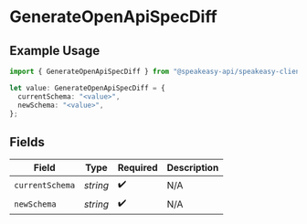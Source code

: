 # GenerateOpenApiSpecDiff

## Example Usage

```typescript
import { GenerateOpenApiSpecDiff } from "@speakeasy-api/speakeasy-client-sdk-typescript/sdk/models/shared";

let value: GenerateOpenApiSpecDiff = {
  currentSchema: "<value>",
  newSchema: "<value>",
};
```

## Fields

| Field              | Type               | Required           | Description        |
| ------------------ | ------------------ | ------------------ | ------------------ |
| `currentSchema`    | *string*           | :heavy_check_mark: | N/A                |
| `newSchema`        | *string*           | :heavy_check_mark: | N/A                |